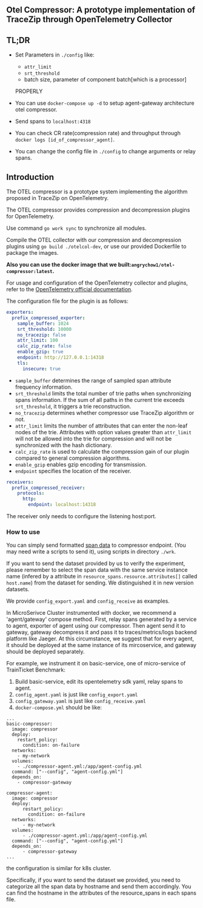 ## Otel Compressor: A prototype implementation of TraceZip through OpenTelemetry Collector

## TL;DR

- Set Parameters in `./config` like:

  - `attr_limit`
  - `srt_threshold`
  - batch size, parameter of component batch[which is a processor]

  PROPERLY
- You can use `docker-compose up -d` to setup agent-gateway architecture otel compressor.
- Send spans to `localhost:4318`
- You can check CR rate(compression rate) and throughput through `docker logs [id_of_compressor_agent]`.
- You can change the config file in `./config` to change arguments or relay spans.

## Introduction

The OTEL compressor is a prototype system implementing the algorithm proposed in TraceZip on OpenTelemetry.

The OTEL compressor provides compression and decompression plugins for OpenTelemetry.

Use command `go work sync` to synchronize all modules.

Compile the OTEL collector with our compression and decompression plugins using `go build ./otelcol-dev`, or use our provided Dockerfile to package the images.

**Also you can use the docker image that we built:`angrychow1/otel-compressor:latest`.**

For usage and configuration of the OpenTelemetry collector and plugins, refer to the [OpenTelemetry official documentation](https://opentelemetry.io/docs/collector/configuration/).

The configuration file for the plugin is as follows:

```yaml
exporters:
  prefix_compressed_exporter:
    sample_buffer: 1024
    srt_threshold: 10000
    no_tracezip: false
    attr_limit: 100
    calc_zip_rate: false
    enable_gzip: true
    endpoint: http://127.0.0.1:14318
    tls:
      insecure: true
```

- `sample_buffer` determines the range of sampled span attribute frequency information.
- `srt_threshold` limits the total number of trie paths when synchronizing spans information. If the sum of all paths in the current trie exceeds `srt_threshold`, it triggers a trie reconstruction.
- `no_tracezip` determines whether compressor use TraceZip algorithm or not.
- `attr_limit` limits the number of attributes that can enter the non-leaf nodes of the trie. Attributes with option values greater than `attr_limit` will not be allowed into the trie for compression and will not be synchronized with the hash dictionary.
- `calc_zip_rate` is used to calculate the compression gain of our plugin compared to general compression algorithms.
- `enable_gzip` enables gzip encoding for transmission.
- `endpoint` specifies the location of the receiver.

```yaml
receivers:
  prefix_compressed_receiver: 
    protocols:
      http:
        endpoint: localhost:14318
```

The receiver only needs to configure the listening host:port.

### How to use

You can simply send formatted [span data](https://zenodo.org/records/14921120) to compressor endpoint. (You may need write a scripts to send it), using scripts in directory `./wrk`.

If you want to send the dataset provided by us to verify the experiment, please remember to select the span data with the same service instance name (infered by a attribute in `resource_spans.resource.attributes[]` called `host.name`) from the dataset for sending. We distinguished it in new version datasets.

We provide `config_export.yaml` and `config_receive` as examples.

In MicroSerivce Cluster instrumented with docker, we recommend a 'agent/gateway' compose method. First, relay spans generated by a service to agent, exporter of agent using our compressor. Then agent send it to gateway, gateway decompress it and pass it to traces/metrics/logs backend platform like Jaeger. At this circumstance, we suggest that for every agent, it should be deployed at the same instance of its mircoservice, and gateway should be deployed separately.

For example, we instrument it on basic-service, one of micro-service of TrainTicket Benchmark:

1. Build basic-service, edit its opentelemetry sdk yaml, relay spans to agent.
2. `config_agent.yaml` is just like `config_export.yaml`
3. `config_gateway.yaml` is just like `config_receive.yaml`
4. `docker-compose.yml` should be like:

```
...
basic-compressor:
  image: compressor
  deploy:
    restart_policy:
      condition: on-failure
  networks:
    - my-network
  volumes:
    - ./compressor-agent.yml:/app/agent-config.yml
  command: ["--config", "agent-config.yml"]
  depends_on:
    - compressor-gateway

compressor-agent:
  image: compressor
  deploy:
      restart_policy:
        condition: on-failure
  networks:
      - my-network
  volumes:
      - ./compressor-agent.yml:/app/agent-config.yml
  command: ["--config", "agent-config.yml"]
  depends_on:
      - compressor-gateway
...
```

the configuration is similar for k8s cluster.

Specifically, if you want to send the dataset we provided, you need to categorize all the span data by hostname and send them accordingly. You can find the hostname in the attributes of the resource_spans in each spans file.
